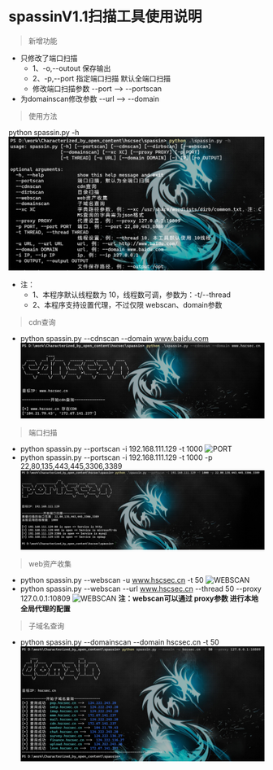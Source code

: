 # spassinV1.1扫描工具使用说明

> 新增功能

+ 只修改了端口扫描
    + 1、-o,--outout 保存输出
    + 2、-p,--port 指定端口扫描 默认全端口扫描
    + 修改端口扫描参数 --port --> --portscan
+ 为domainscan修改参数 --url --> --domain

> 使用方法

python spassin.py -h
![HELP](./picture/help.png)
+ 注：
   + 1、本程序默认线程数为 10，线程数可调，参数为：-t/--thread 
   + 2、本程序支持设置代理，不过仅限 webscan、domain参数

> cdn查询

* python spassin.py --cdnscan --domain www.baidu.com
![CDN](./picture/cdn1.png)

> 端口扫描

* python spassin.py --portscan -i 192.168.111.129 -t 1000
![PORT](./picture/portV1.1_1.png)
* python spassin.py --portscan -i 192.168.111.129 -t 1000 -p 22,80,135,443,445,3306,3389
![PORT](./picture/portv1.1_2.png)

> web资产收集

* python spassin.py --webscan -u www.hscsec.cn -t 50
![WEBSCAN](./picture/webscan1.png)
* python spassin.py --webscan --url www.hscsec.cn --thread 50 --proxy 127.0.0.1:10809
![WEBSCAN](./picture/webscan2.png)
**注：webscan可以通过 proxy参数 进行本地全局代理的配置**

> 子域名查询

* python spassin.py --domainscan --domain hscsec.cn -t 50
![DOMAIN](./picture/domain1.png)

